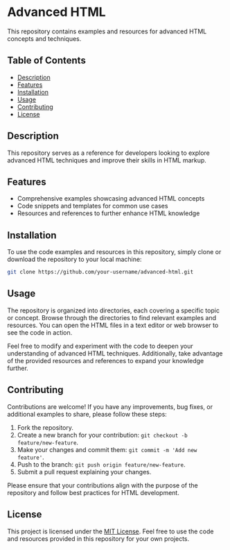 # Advanced HTML

This repository contains examples and resources for advanced HTML concepts and techniques.

## Table of Contents

- [Description](#description)
- [Features](#features)
- [Installation](#installation)
- [Usage](#usage)
- [Contributing](#contributing)
- [License](#license)

## Description

This repository serves as a reference for developers looking to explore advanced HTML techniques and improve their skills in HTML markup.

## Features

- Comprehensive examples showcasing advanced HTML concepts
- Code snippets and templates for common use cases
- Resources and references to further enhance HTML knowledge

## Installation

To use the code examples and resources in this repository, simply clone or download the repository to your local machine:

```bash
git clone https://github.com/your-username/advanced-html.git
```

## Usage

The repository is organized into directories, each covering a specific topic or concept. Browse through the directories to find relevant examples and resources. You can open the HTML files in a text editor or web browser to see the code in action.

Feel free to modify and experiment with the code to deepen your understanding of advanced HTML techniques. Additionally, take advantage of the provided resources and references to expand your knowledge further.

## Contributing

Contributions are welcome! If you have any improvements, bug fixes, or additional examples to share, please follow these steps:

1. Fork the repository.
2. Create a new branch for your contribution: `git checkout -b feature/new-feature`.
3. Make your changes and commit them: `git commit -m 'Add new feature'`.
4. Push to the branch: `git push origin feature/new-feature`.
5. Submit a pull request explaining your changes.

Please ensure that your contributions align with the purpose of the repository and follow best practices for HTML development.

## License

This project is licensed under the [MIT License](LICENSE). Feel free to use the code and resources provided in this repository for your own projects.

```